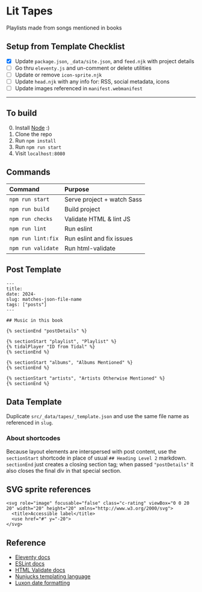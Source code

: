 # Lit Tapes

Playlists made from songs mentioned in books

## Setup from Template Checklist

* [x] Update `package.json`, `_data/site.json`, and `feed.njk` with project details
* [ ] Go thru `eleventy.js` and un-comment or delete utilities
* [ ] Update or remove `icon-sprite.njk`
* [ ] Update `head.njk` with any info for: RSS, social metadata, icons
* [ ] Update images referenced in `manifest.webmanifest`

-------------------------------------------------------------

## To build

0. Install [Node](https://nodejs.org/) :)
1. Clone the repo
2. Run `npm install`
3. Run `npm run start`
4. Visit `localhost:8080`

## Commands

| Command                      | Purpose                      |
| :--------------------------- | :--------------------------- |
| `npm run start`              | Serve project + watch Sass   |
| `npm run build`              | Build project                |
| `npm run checks`             | Validate HTML & lint JS      |
| `npm run lint`               | Run eslint                   |
| `npm run lint:fix`           | Run eslint and fix issues    |
| `npm run validate`           | Run html-validate            |

## Post Template

```
---
title: 
date: 2024-
slug: matches-json-file-name
tags: ["posts"]
---

## Music in this book

{% sectionEnd "postDetails" %}

{% sectionStart "playlist", "Playlist" %}
{% tidalPlayer "ID from Tidal" %}
{% sectionEnd %}

{% sectionStart "albums", "Albums Mentioned" %}
{% sectionEnd %}

{% sectionStart "artists", "Artists Otherwise Mentioned" %}
{% sectionEnd %}
```

## Data Template

Duplicate `src/_data/tapes/_template.json` and use the same file name as referenced in `slug`.

### About shortcodes

Because layout elements are interspersed with post content, use the `sectionStart` shortcode in place of usual `## Heading Level 2` markdown. `sectionEnd` just creates a closing section tag; when passed `"postDetails"` it also closes the final div in that special section.

## SVG sprite references

```
<svg role="image" focusable="false" class="c-rating" viewBox="0 0 20 20" width="20" height="20" xmlns="http://www.w3.org/2000/svg">
  <title>Accessible label</title>
  <use href="#" y="-20">
</svg>
```

## Reference

* [Eleventy docs](https://www.11ty.dev/docs/)
* [ESLint docs](https://eslint.org/)
* [HTML Validate docs](https://html-validate.org/)
* [Nunjucks templating language](https://mozilla.github.io/nunjucks/templating.html)
* [Luxon date formatting](https://moment.github.io/luxon/docs/manual/formatting.html)
